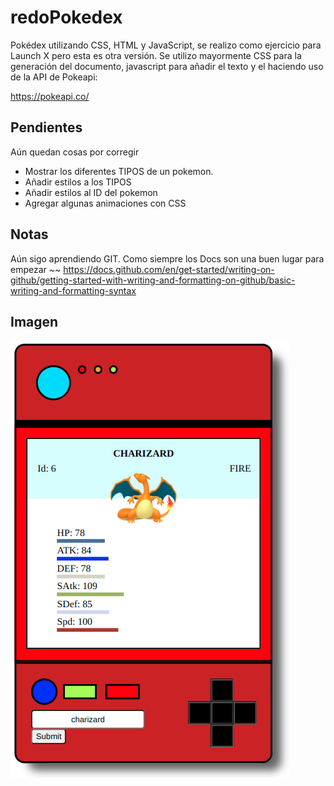 # redoPokedex
Pokédex utilizando CSS, HTML y JavaScript, se realizo como ejercicio para Launch X pero esta es otra versión.
Se utilizo mayormente CSS para la generación del documento, javascript para añadir el texto y el haciendo uso de la API de Pokeapi:

https://pokeapi.co/

## Pendientes
Aún quedan cosas por corregir

- Mostrar los diferentes TIPOS de un pokemon.
- Añadir estilos a los TIPOS
- Añadir estilos al ID del pokemon
- Agregar algunas animaciones con CSS

## Notas
Aún sigo aprendiendo GIT.
Como siempre los Docs son una buen lugar para empezar ~~
https://docs.github.com/en/get-started/writing-on-github/getting-started-with-writing-and-formatting-on-github/basic-writing-and-formatting-syntax

## Imagen
![version 2](pokedex-v2.png)
